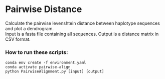 # Pairwise Distance
Calculate the pairwise levenshtein distance between haplotype sequences and plot a dendrogram.  
Input is a fasta file containing all sequences. Output is a distance matrix in CSV format.

### How to run these scripts:  
`conda env create -f environment.yaml`  
`conda activate pairwise-align`  
`python PairwiseAlignment.py [input] [output]`
